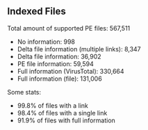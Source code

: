 ## Indexed Files

<!--FileStats-->
Total amount of supported PE files: 567,511

* No information: 998
* Delta file information (multiple links): 8,347
* Delta file information: 36,902
* PE file information: 59,594
* Full information (VirusTotal): 330,664
* Full information (file): 131,006

Some stats:

* 99.8% of files with a link
* 98.4% of files with a single link
* 91.9% of files with full information
<!--/FileStats-->

